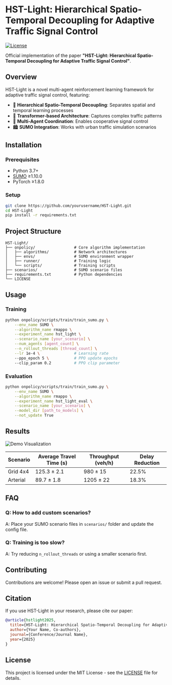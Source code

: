 # HST-Light: Hierarchical Spatio-Temporal Decoupling for Adaptive Traffic Signal Control

[![License](https://img.shields.io/badge/License-MIT-blue.svg)](LICENSE)

Official implementation of the paper **"HST-Light: Hierarchical Spatio-Temporal Decoupling for Adaptive Traffic Signal Control"**.

## Overview

HST-Light is a novel multi-agent reinforcement learning framework for adaptive traffic signal control, featuring:

- 🚦 **Hierarchical Spatio-Temporal Decoupling**: Separates spatial and temporal learning processes
- 🧠 **Transformer-based Architecture**: Captures complex traffic patterns
- 🚗 **Multi-Agent Coordination**: Enables cooperative signal control
- 🏙️ **SUMO Integration**: Works with urban traffic simulation scenarios

## Installation

### Prerequisites
- Python 3.7+
- [SUMO](https://www.eclipse.org/sumo/) ≥1.10.0
- PyTorch ≥1.8.0

### Setup
```bash
git clone https://github.com/yourusername/HST-Light.git
cd HST-Light
pip install -r requirements.txt
```

## Project Structure

```
HST-Light/
├── onpolicy/                 # Core algorithm implementation
│   ├── algorithms/           # Network architectures
│   ├── envs/                 # SUMO environment wrapper
│   ├── runner/               # Training logic
│   └── scripts/              # Training scripts
├── scenarios/                # SUMO scenario files
├── requirements.txt          # Python dependencies
└── LICENSE
```

## Usage

### Training
```bash
python onpolicy/scripts/train/train_sumo.py \
    --env_name SUMO \
    --algorithm_name rmappo \
    --experiment_name hst_light \
    --scenario_name [your_scenario] \
    --num_agents [agent_count] \
    --n_rollout_threads [thread_count] \
    --lr 1e-4 \               # Learning rate
    --ppo_epoch 5 \           # PPO update epochs
    --clip_param 0.2          # PPO clip parameter
```

### Evaluation
```bash
python onpolicy/scripts/train/train_sumo.py \
    --env_name SUMO \
    --algorithm_name rmappo \
    --experiment_name hst_light_eval \
    --scenario_name [your_scenario] \
    --model_dir [path_to_models] \
    --not_update True
```

## Results

![Demo Visualization](docs/demo.gif)  <!-- Add your visualization file -->

| Scenario | Average Travel Time (s) | Throughput (veh/h) | Delay Reduction |
|----------|-------------------------|--------------------|-----------------|
| Grid 4x4 | 125.3 ± 2.1             | 980 ± 15           | 22.5%           |
| Arterial | 89.7 ± 1.8              | 1205 ± 22          | 18.3%           |

## FAQ

### Q: How to add custom scenarios?
A: Place your SUMO scenario files in `scenarios/` folder and update the config file.

### Q: Training is too slow?
A: Try reducing `n_rollout_threads` or using a smaller scenario first.

## Contributing
Contributions are welcome! Please open an issue or submit a pull request.

## Citation

If you use HST-Light in your research, please cite our paper:

```bibtex
@article{hstlight2025,
  title={HST-Light: Hierarchical Spatio-Temporal Decoupling for Adaptive Traffic Signal Control},
  author={Your Name, Co-authors},
  journal={Conference/Journal Name},
  year={2025}
}
```

## License

This project is licensed under the MIT License - see the [LICENSE](LICENSE) file for details.
